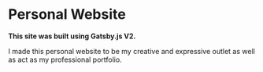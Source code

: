 # Personal Website

**This site was built using Gatsby.js V2.**

I made this personal website to be my creative and expressive outlet as well as act as my professional portfolio.

<!-- ## Preview

https://gatsby-dimension.surge.sh/

## Installation

Install this starter (assuming Gatsby is installed) by running from your CLI:
<br/>
`gatsby new gatsby-starter-dimension https://github.com/codebushi/gatsby-starter-dimension`

Run `gatsby develop` in the terminal to start the dev site.# personal-site -->
